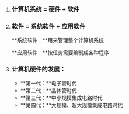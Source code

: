 1. ### 计算机系统 = 硬件 + 软件

   

2. ### 软件 = 系统软件 + 应用软件

   **系统软件：**用来管理整个计算机系统

   **应用软件：**按任务需要编制成各种程序



3. ### 计算机硬件的发展：

   - **第一代：**电子管时代
   - **第二代：**晶体管时代
   - **第三代：**中小规模集成电路时代
   - **第四代：**大规模、超大规模集成电路时代